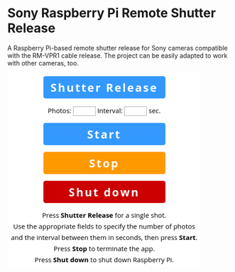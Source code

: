# Sony Raspberry Pi Remote Shutter Release

A Raspberry Pi-based remote shutter release for Sony cameras compatible with the RM-VPR1 cable release. The project can be easily adapted to work with other cameras, too.

<img src="server_app.png" alt="Server app">
